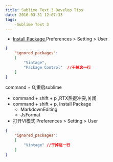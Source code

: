 ```yaml
---
title: Sublime Text 3 Develop Tips
date: 2016-03-31 12:07:33
tags:
	-Sublime Text 3
---
```


- [Install Package ](https://packagecontrol.io/installation)
Preferences > Setting > User
``` json
{
    "ignored_packages":
    [
        "Vintage",
        "Package Control"  //干掉这一行
    ]
}
```
command + Q,重启sublime
- command + shift + p ,RTX热键冲突,关闭
- command + shift + p, Install Package
    + MarkdownEditing
    + JsFormat
- 打开VI模式
Preferences > Setting > User
``` json
{
    "ignored_packages":
    [
        "Vintage" //干掉这一行
    ]
}
```
